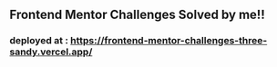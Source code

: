 ## Frontend Mentor Challenges Solved by me!!

### deployed at : https://frontend-mentor-challenges-three-sandy.vercel.app/
